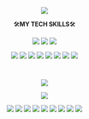 <div align="center">
  <img src="https://capsule-render.vercel.app/api?type=cylinder&color=0:11998e,100:38ef7d&height=250&section=header&text=Luke&fontAlignY=40&fontSize=100&fontColor=ffffff&desc=어제보다 1 %20&#37%%20더%20나아간%20개발자">
</div>

<p align="center"backgroun="#000000">
  🛠️<b>MY TECH SKILLS</b>🛠️
  <br><br>
  <img src="https://img.shields.io/badge/HTML5-E34F26?style=flat&logo=HTML5&logoColor=white"> 
  <img src="https://img.shields.io/badge/CSS3-1572B6?style=flat&logo=CSS3&logoColor=white"> 
  <img src="https://img.shields.io/badge/JavaScript-F7DF1E?style=flat&logo=JavaScript&logoColor=white"> 
</p>

<p align="center">
  <img src="https://img.shields.io/badge/Java-007396?style=flat&logo=Java&logoColor=white"> 
  <img src="https://img.shields.io/badge/Spring-6DB33F?style=flat&logo=Spring&logoColor=white"> 
  <img src="https://img.shields.io/badge/Spring_Boot-6DB33F?style=flat&logo=SpringBoot&logoColor=white"> 
  <img src="https://img.shields.io/badge/Spring_Security-6DB33F?style=flat&logo=SpringSecurity&logoColor=white"> 
  <img src="https://img.shields.io/badge/Mysql-4479A1?style=flat&logo=Mysql&logoColor=white"> 
  <img src="https://img.shields.io/badge/Android-3DDC84?style=flat&logo=Android&logoColor=white"> 
  <img src="https://img.shields.io/badge/Docker-2496ED?style=flat&logo=Docker&logoColor=white"> 
  <img src="https://img.shields.io/badge/aws-232F3E?style=flat&logo=AmazonAWS&logoColor=white">
</p>
<br>
  
<p align="center">
  <img src="https://github-readme-stats.vercel.app/api?username=kang-seongbeom&show_icons=true&theme=vue">
</p>
<p align="center">
  <img src="https://github-readme-stats.vercel.app/api/top-langs/?username=kang-seongbeom&layout=compact&theme=vue&card_width=445">
</p>

<!-- <p align="center">
  <img src="http://mazassumnida.wtf/api/v2/generate_badge?boj=qkfka9045">
</p> -->

<p align="center">
  <img src="https://github-readme-stats.vercel.app/api/pin/?username=kang-seongbeom&repo=Easy-android">
  <img src="https://github-readme-stats.vercel.app/api/pin/?username=kang-seongbeom&repo=SMC">
  <img src="https://github-readme-stats.vercel.app/api/pin/?username=kang-seongbeom&repo=jeonbiseo">
  <img src="https://github-readme-stats.vercel.app/api/pin/?username=kang-seongbeom&repo=Travisor">
  <img src="https://github-readme-stats.vercel.app/api/pin/?username=kang-seongbeom&repo=RecyclingHelper">
  <img src="https://github-readme-stats.vercel.app/api/pin/?username=kang-seongbeom&repo=Siamese_Cnn_Model">
  <img src="https://github-readme-stats.vercel.app/api/pin/?username=KKangGoGo&repo=MQServer">
  <img src="https://github-readme-stats.vercel.app/api/pin/?username=KKangGoGo&repo=SiameseServer">
  <img src="https://github-readme-stats.vercel.app/api/pin/?username=KKangGoGo&repo=BackEndServer">
</p>
